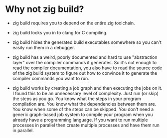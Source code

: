 # Why not zig build?

* zig build requires you to depend on the entire zig toolchain.

* zig build locks you in to clang for C compiling.

* zig build hides the generated build executables somewhere so you can't easily run them in a debugger.

* zig build has a weird, poorly documented and hard to use "abstraction layer" over the compiler commands it generates. So it's not enough to read the compiler documentation, you also have to read the source code of the zig build system to figure out how to convince it to generate the compiler commands you want to run.

* zig build works by creating a job graph and then executing the jobs on it. I found this to be an unnecessary level of complexity. Just run (or skip) the steps as you go. You know what the steps in your program compilation are. You know what the dependencies between them are. You know when some of the steps can be skipped. You don't need a generic graph-based job system to compile your program when you already have a programming language. If you want to run multiple processes in parallel then create multiple processes and have them run in parallel.
